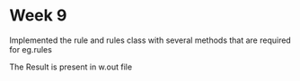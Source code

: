 # Week 9

Implemented the rule and rules class with several methods that are required for eg.rules

The Result is present in w.out file
